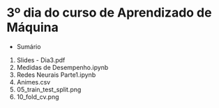 # 3º dia do curso de Aprendizado de Máquina
* Sumário
1. Slides - Dia3.pdf
2. Medidas de Desempenho.ipynb
3. Redes Neurais Parte1.ipynb
4. Animes.csv
5. 05_train_test_split.png
6. 10_fold_cv.png
